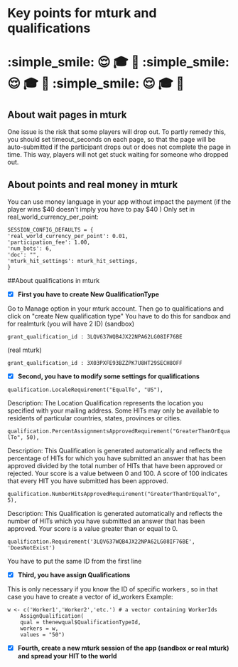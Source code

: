 # Key points for mturk and qualifications
:simple_smile: :relieved: :mortar_board: :memo: :simple_smile: :relieved: :mortar_board: :memo: :simple_smile: :relieved: :mortar_board: :memo:
===================
## About wait pages in mturk
One issue is the risk that some players will drop out.
To partly remedy this, you should set timeout_seconds on each page, so that the page will be auto-submitted if the participant drops out or does not complete the page in time.
This way, players will not get stuck waiting for someone who dropped out.

## About points and real money in mturk
You can use money language in your app without impact the payment (if the player wins $40 doesn't imply you have to pay $40 )
Only set in real_world_currency_per_point: 

```
SESSION_CONFIG_DEFAULTS = {
'real_world_currency_per_point': 0.01,
'participation_fee': 1.00,
'num_bots': 6,
'doc': "",
'mturk_hit_settings': mturk_hit_settings,
}
```

##About qualifications in mturk
- [x] **First you have to create New QualificationType**

Go to Manage option in your mturk account. Then go to qualifications and click on "create New qualification type"
You have to do this for sandbox and for realmturk (you will have 2 ID)
(sandbox)

``` grant_qualification_id : 3LQV637WQB4JX22NPA62LG08IF76BE ```

(real mturk)

``` grant_qualification_id : 3X03PXFE93BZZPK7U8HT29SECH8OFF ```

- [x] **Second, you have to modify some settings for qualifications**

``` qualification.LocaleRequirement("EqualTo", "US"), ```
	 
Description:	The Location Qualification represents the location you specified with your mailing address. 
Some HITs may only be available to residents of particular countries, states, provinces or cities.

```qualification.PercentAssignmentsApprovedRequirement("GreaterThanOrEqualTo", 50),```
	
Description:	This Qualification is generated automatically and reflects the percentage of HITs for which 
you have submitted an answer that has been approved divided by the total number of HITs that have been approved or rejected. 
Your score is a value between 0 and 100. A score of 100 indicates that every HIT you have submitted has been approved.
	
```qualification.NumberHitsApprovedRequirement("GreaterThanOrEqualTo", 5),```
	
Description:	This Qualification is generated automatically and reflects the number of HITs which you have submitted an answer that has been approved.
Your score is a value greater than or equal to 0.

```qualification.Requirement('3LQV637WQB4JX22NPA62LG08IF76BE', 'DoesNotExist')```

You have to put the same ID from the first line

- [x] **Third, you have assign Qualifications**

This is only necessary if you know the ID of specific workers , so in that case you have to create a vector of id_workers 
Example:

``` 
w <- c('Worker1','Worker2','etc.') # a vector containing WorkerIds
	AssignQualification(
	qual = thenewqual$QualificationTypeId,
	workers = w,
	values = "50")
```
			
- [x] **Fourth, create a new mturk session of the app (sandbox or real mturk) and spread your HIT to the world**
